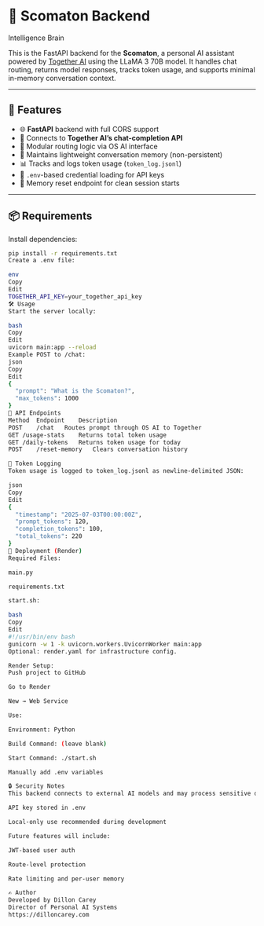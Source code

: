 ﻿# 🧠 Scomaton Backend

Intelligence Brain

This is the FastAPI backend for the **Scomaton**, a personal AI assistant powered by [Together AI](https://platform.together.ai/) using the LLaMA 3 70B model. It handles chat routing, returns model responses, tracks token usage, and supports minimal in-memory conversation context.

---

## 🚀 Features

- 🌐 **FastAPI** backend with full CORS support
- 🤖 Connects to **Together AI’s chat-completion API**
- 🔁 Modular routing logic via OS AI interface
- 💬 Maintains lightweight conversation memory (non-persistent)
- 📊 Tracks and logs token usage (`token_log.jsonl`)
- 🔐 `.env`-based credential loading for API keys
- 🧼 Memory reset endpoint for clean session starts

---

## 📦 Requirements

Install dependencies:

```bash
pip install -r requirements.txt
Create a .env file:

env
Copy
Edit
TOGETHER_API_KEY=your_together_api_key
🛠️ Usage
Start the server locally:

bash
Copy
Edit
uvicorn main:app --reload
Example POST to /chat:
json
Copy
Edit
{
  "prompt": "What is the Scomaton?",
  "max_tokens": 1000
}
🧪 API Endpoints
Method	Endpoint	Description
POST	/chat	Routes prompt through OS AI to Together
GET	/usage-stats	Returns total token usage
GET	/daily-tokens	Returns token usage for today
POST	/reset-memory	Clears conversation history

🧾 Token Logging
Token usage is logged to token_log.jsonl as newline-delimited JSON:

json
Copy
Edit
{
  "timestamp": "2025-07-03T00:00:00Z",
  "prompt_tokens": 120,
  "completion_tokens": 100,
  "total_tokens": 220
}
🚀 Deployment (Render)
Required Files:

main.py

requirements.txt

start.sh:

bash
Copy
Edit
#!/usr/bin/env bash
gunicorn -w 1 -k uvicorn.workers.UvicornWorker main:app
Optional: render.yaml for infrastructure config.

Render Setup:
Push project to GitHub

Go to Render

New → Web Service

Use:

Environment: Python

Build Command: (leave blank)

Start Command: ./start.sh

Manually add .env variables

🔒 Security Notes
This backend connects to external AI models and may process sensitive data. Current protections include:

API key stored in .env

Local-only use recommended during development

Future features will include:

JWT-based user auth

Route-level protection

Rate limiting and per-user memory

✍️ Author
Developed by Dillon Carey
Director of Personal AI Systems
https://dilloncarey.com
